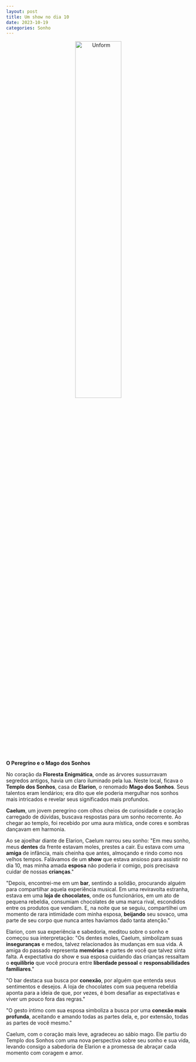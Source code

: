 ```yaml
---
layout: post
title: Um show no dia 10
date: 2023-10-19
categories: Sonho
---
```


<p align="center">
<img src="{{ site.baseurl }}/images/2023-10-19-Sonho-Um-show-no-dia-10.png" height="50%" width="50%" alt="Unform" />
</p>

**O Peregrino e o Mago dos Sonhos**

No coração da **Floresta Enigmática**, onde as árvores sussurravam segredos antigos, havia um claro iluminado pela lua. Neste local, ficava o **Templo dos Sonhos**, casa de **Elarion**, o renomado **Mago dos Sonhos**. Seus talentos eram lendários; era dito que ele poderia mergulhar nos sonhos mais intricados e revelar seus significados mais profundos.

**Caelum**, um jovem peregrino com olhos cheios de curiosidade e coração carregado de dúvidas, buscava respostas para um sonho recorrente. Ao chegar ao templo, foi recebido por uma aura mística, onde cores e sombras dançavam em harmonia.

Ao se ajoelhar diante de Elarion, Caelum narrou seu sonho: "Em meu sonho, meus **dentes** da frente estavam moles, prestes a cair. Eu estava com uma **amiga** de infância, mais cheinha que antes, almoçando e rindo como nos velhos tempos. Falávamos de um **show** que estava ansioso para assistir no dia 10, mas minha amada **esposa** não poderia ir comigo, pois precisava cuidar de nossas **crianças**."

"Depois, encontrei-me em um **bar**, sentindo a solidão, procurando alguém para compartilhar aquela experiência musical. Em uma reviravolta estranha, estava em uma **loja de chocolates**, onde os funcionários, em um ato de pequena rebeldia, consumiam chocolates de uma marca rival, escondidos entre os produtos que vendiam. E, na noite que se seguiu, compartilhei um momento de rara intimidade com minha esposa, **beijando** seu sovaco, uma parte de seu corpo que nunca antes havíamos dado tanta atenção."

Elarion, com sua experiência e sabedoria, meditou sobre o sonho e começou sua interpretação: "Os dentes moles, Caelum, simbolizam suas **inseguranças** e medos, talvez relacionados às mudanças em sua vida. A amiga do passado representa **memórias** e partes de você que talvez sinta falta. A expectativa do show e sua esposa cuidando das crianças ressaltam o **equilíbrio** que você procura entre **liberdade pessoal** e **responsabilidades familiares**."

"O bar destaca sua busca por **conexão**, por alguém que entenda seus sentimentos e desejos. A loja de chocolates com sua pequena rebeldia aponta para a ideia de que, por vezes, é bom desafiar as expectativas e viver um pouco fora das regras."

"O gesto íntimo com sua esposa simboliza a busca por uma **conexão mais profunda**, aceitando e amando todas as partes dela, e, por extensão, todas as partes de você mesmo."

Caelum, com o coração mais leve, agradeceu ao sábio mago. Ele partiu do Templo dos Sonhos com uma nova perspectiva sobre seu sonho e sua vida, levando consigo a sabedoria de Elarion e a promessa de abraçar cada momento com coragem e amor.